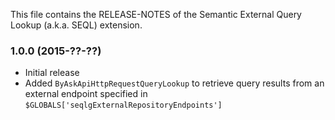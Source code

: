 This file contains the RELEASE-NOTES of the Semantic External Query Lookup (a.k.a. SEQL) extension.

### 1.0.0 (2015-??-??)

- Initial release
- Added `ByAskApiHttpRequestQueryLookup` to retrieve query results from an external endpoint specified in `$GLOBALS['seqlgExternalRepositoryEndpoints']`